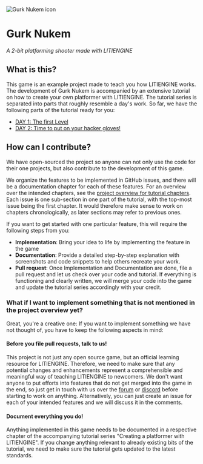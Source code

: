 
![Gurk Nukem icon](https://github.com/gurkenlabs/litiengine-gurk-nukem/blob/master/sprites/icon.png)
# Gurk Nukem
*A 2-bit platforming shooter made with LITIENGINE*
## What is this?
This game is an example project made to teach you how LITIENGINE works. The development of Gurk Nukem is accompanied by an extensive tutorial on how to create your own platformer with LITIENGINE.
The tutorial series is separated into parts that roughly resemble a day's work.
So far, we have the following parts of the tutorial ready for you:
* [DAY 1: The first Level](https://litiengine.com/creating-a-platformer-1/)
* [DAY 2: Time to put on your hacker gloves!](https://litiengine.com/creating-a-platformer-2/)

## How can I contribute?
We have open-sourced the project so anyone can not only use the code for their one projects, but also contribute to the development of this game. 

We organize the features to be implemented in GitHub issues, and there will be a documentation chapter for each of these features. For an overview over the intended chapters, see the [project overview for tutorial chapters](https://github.com/gurkenlabs/litiengine-gurk-nukem/projects/1). Each issue is one sub-section in one part of the tutorial, with the top-most issue being the first chapter. It would therefore make sense to work on chapters chronologically, as later sections may refer to previous ones.

If you want to get started with one particular feature, this will require the following steps from you:
* **Implementation**: Bring your idea to life by implementing the feature in the game
* **Documentation**: Provide a detailed step-by-step explanation with screenshots and code snippets to help others recreate your work.
* **Pull request**: Once Implementation and Documentation are done, file a pull request and let us check over your code and tutorial. If everything is functioning and clearly written, we will merge your code into the game and update the tutorial series accordingly with your credit.

### What if I want to implement something that is not mentioned in the project overview yet?
Great, you're a creative one: If you want to implement something we have not thought of, you have to keep the following aspects in mind:

#### Before you file pull requests, talk to us!
This project is not just any open source game, but an official learning resource for LITIENGINE. 
Therefore, we need to make sure that any potential changes and enhancements represent a comprehensible and meaningful way of teaching LITIENGINE to newcomers.
We don't want anyone to put efforts into features that do not get merged into the game in the end, so just get in touch with us over the [forum](https://forum.litiengine.com/) or [discord](https://discord.gg/AtgBT6S) before starting to work on anything. Alternatively, you can just create an issue for each of your intended features and we will discuss it in the comments.

#### Document everything you do!
Anything implemented in this game needs to be documented in a respective chapter of the accompanying tutorial series "Creating a platformer with LITIENGINE". If you change anything relevant to already existing bits of the tutorial, we need to make sure the tutorial gets updated to the latest standards.
